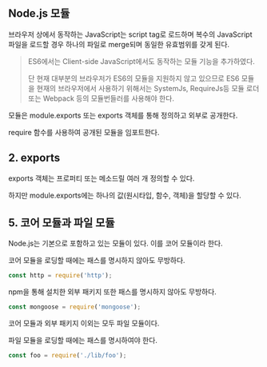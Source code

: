 ## Node.js 모듈

브라우저 상에서 동작하는 JavaScript는 script tag로 로드하며 복수의 JavaScript 파일을 로드할 경우 하나의 파일로 merge되며 동일한 유효범위를 갖게 된다.

> ES6에서는 Client-side JavaScript에서도 동작하는 모듈 기능을 추가하였다.
> 
> 단 현재 대부분의 브라우저가 ES6의 모듈을 지원하지 않고 있으므로 ES6 모듈을 현재의 브라우저에서 사용하기 위해서는 SystemJs, RequireJs등 모듈 로더 또는 Webpack 등의 모듈번들러를 사용해야 한다.

모듈은 module.exports 또는 exports 객체를 통해 정의하고 외부로 공개한다.

require 함수를 사용하여 공개된 모듈을 임포트한다.

## 2. exports

exports 객체는 프로퍼티 또는 메소드릴 여러 개 정의할 수 있다.

하지만 module.exports에는 하나의 값(원시타입, 함수, 객체)을 할당할 수 있다.

## 5. 코어 모듈과 파일 모듈

Node.js는 기본으로 포함하고 있는 모듈이 있다. 이를 코어 모듈이라 한다.

코어 모듈을 로딩할 때에는 패스를 명시하지 않아도 무방하다.

~~~ javascript
const http = require('http');
~~~

npm을 통해 설치한 외부 패키지 또한 패스를 명시하지 않아도 무방하다.

~~~ javascript
const mongoose = require('mongoose');
~~~

코어 모듈과 외부 패키지 이외는 모두 파일 모듈이다.

파일 모듈을 로딩할 때에는 패스를 명시하여야 한다.

~~~ javascript
const foo = require('./lib/foo');
~~~

